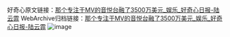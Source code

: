 好奇心原文链接：[那个专注于MV的音悦台融了3500万美元_娱乐_好奇心日报-陆云霏](https://www.qdaily.com/articles/8442.html)
WebArchive归档链接：[那个专注于MV的音悦台融了3500万美元_娱乐_好奇心日报-陆云霏](http://web.archive.org/web/20190623152840/https://www.qdaily.com/articles/8442.html)
![image](http://ww3.sinaimg.cn/large/007d5XDpgy1g3vd5c783tj30u0235b15)